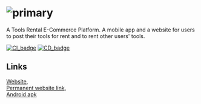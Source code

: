 # ![primary](https://user-images.githubusercontent.com/57017872/143594982-5e5fe556-9c55-4022-9eb9-b887f0384b94.png)

A Tools Rental E-Commerce Platform. A mobile app and a website for users to post their tools for rent and to rent other users' tools.

[![CI_badge](https://github.com/ElforL/rentool/actions/workflows/ci.yml/badge.svg)](https://github.com/ElforL/rentool/actions/workflows/ci.yml)
[![CD_badge](https://github.com/ElforL/rentool/actions/workflows/cd.yml/badge.svg)](https://github.com/ElforL/rentool/actions/workflows/cd.yml)
## Links
[Website](https://rentool.site),  
[Permanent website link](rentool-5a78c.web.app),  
[Android apk](https://github.com/ElforL/rentool/releases)

